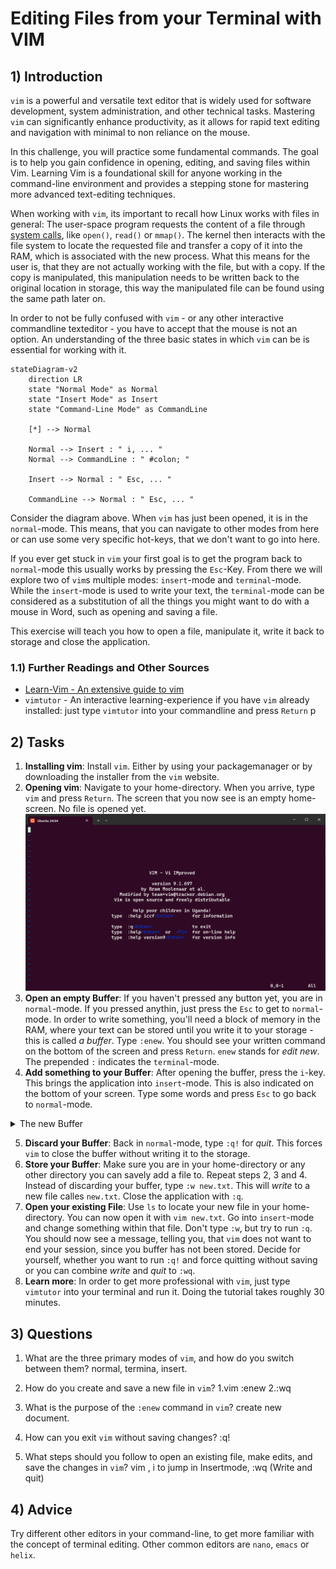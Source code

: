 <!---
{
  "depends_on": ["ed", "apt"],
  "author": "Stephan Bökelmann",
  "first_used": "2025-03-26",
  "keywords": ["vim", "exercise", "texteditor"]
}
--->

# Editing Files from your Terminal with VIM

## 1) Introduction
`vim` is a powerful and versatile text editor that is widely used for software development, system administration, and other technical tasks. Mastering `vim` can significantly enhance productivity, as it allows for rapid text editing and navigation with minimal to non reliance on the mouse.

In this challenge, you will practice some fundamental commands. The goal is to help you gain confidence in opening, editing, and saving files within Vim. Learning Vim is a foundational skill for anyone working in the command-line environment and provides a stepping stone for mastering more advanced text-editing techniques.

When working with `vim`, its important to recall how Linux works with files in general:
The user-space program requests the content of a file through [system calls](www.github.com/STEMgraph/missing), like `open()`, `read()` or `mmap()`. 
The kernel then interacts with the file system to locate the requested file and transfer a copy of it into the RAM, which is associated with the new process.
What this means for the user is, that they are not actually working with the file, but with a copy. 
If the copy is manipulated, this manipulation needs to be written back to the original location in storage, this way the manipulated file can be found using the same path later on.

In order to not be fully confused with `vim` - or any other interactive commandline texteditor - you have to accept that the mouse is not an option. 
An understanding of the three basic states in which `vim` can be is essential for working with it. 

```mermaid
stateDiagram-v2
    direction LR
    state "Normal Mode" as Normal
    state "Insert Mode" as Insert
    state "Command-Line Mode" as CommandLine

    [*] --> Normal

    Normal --> Insert : " i, ... "
    Normal --> CommandLine : " #colon; "

    Insert --> Normal : " Esc, ... "

    CommandLine --> Normal : " Esc, ... "
```
Consider the diagram above. When `vim` has just been opened, it is in the `normal`-mode. This means, that you can navigate to other modes from here or can use some very specific hot-keys, that we don't want to go into here. 

If you ever get stuck in `vim` your first goal is to get the program back to `normal`-mode this usually works by pressing the `Esc`-Key.
From there we will explore two of `vim`s multiple modes: `insert`-mode and `terminal`-mode. 
While the `insert`-mode is used to write your text, the `terminal`-mode can be considered as a substitution of all the things you might want to do with a mouse in Word, such as opening and saving a file. 

This exercise will teach you how to open a file, manipulate it, write it back to storage and close the application. 

### 1.1) Further Readings and Other Sources
- [Learn-Vim - An extensive guide to vim](https://github.com/iggredible/Learn-Vim)
- `vimtutor` - An interactive learning-experience if you have `vim` already installed: just type `vimtutor` into your commandline and press `Return`
p
## 2) Tasks
1. **Installing vim**: Install `vim`. Either by using your packagemanager or by downloading the installer from the `vim` website.
2. **Opening vim**: Navigate to your home-directory. When you arrive, type `vim` and press `Return`. The screen that you now see is an empty home-screen. No file is opened yet.
![VIMs homescreen](assets/homescreen.png)
3. **Open an empty Buffer**: If you haven't pressed any button yet, you are in `normal`-mode. If you pressed anythin, just press the `Esc` to get to `normal`-mode. In order to write something, you'll need a block of memory in the RAM, where your text can be stored until you write it to your storage - this is called _a buffer_. Type `:enew`. You should see your written command on the bottom of the screen and press `Return`. `enew` stands for _edit new_. The prepended `:` indicates the `terminal`-mode. 
4. **Add something to your Buffer**: After opening the buffer, press the `i`-key. This brings the application into `insert`-mode. This is also indicated on the bottom of your screen. Type some words and press `Esc` to go back to `normal`-mode.

<details>
  <summary>The new Buffer</summary>

  You can also press `i` directly from the home screen. `:enew` was just used here to present the concept of a buffer more clearly.

</details>

5. **Discard your Buffer**: Back in `normal`-mode, type `:q!` for _quit_. This forces `vim` to close the buffer without writing it to the storage.
6. **Store your Buffer**: Make sure you are in your home-directory or any other directory you can savely add a file to. Repeat steps 2, 3 and 4. Instead of discarding your buffer, type `:w new.txt`. This will _write_ to a new file calles `new.txt`. Close the application with `:q`. 
7. **Open your existing File**: Use `ls` to locate your new file in your home-directory. You can now open it with `vim new.txt`. Go into `insert`-mode and change something within that file. Don't type `:w`, but try to run `:q`. You should now see a message, telling you, that `vim` does not want to end your session, since you buffer has not been stored. Decide for yourself, whether you want to run `:q!` and force quitting without saving or you can combine _write_ and _quit_ to `:wq`. 
8. **Learn more**: In order to get more professional with `vim`, just type `vimtutor` into your terminal and run it. Doing the tutorial takes roughly 30 minutes. 

## 3) Questions
1. What are the three primary modes of `vim`, and how do you switch between them?
   normal, termina, insert.
   
3. How do you create and save a new file in `vim`?
   1.vim :enew  2.:wq 
5. What is the purpose of the `:enew` command in `vim`?
   create new document.
   
7. How can you exit `vim` without saving changes?
 :q!

9. What steps should you follow to open an existing file, make edits, and save the changes in `vim`?
    vim <Document-Name>, i to jump in Insertmode, :wq (Write and quit)

## 4) Advice
Try different other editors in your command-line, to get more familiar with the concept of terminal editing. Other common editors are `nano`, `emacs` or `helix`.
